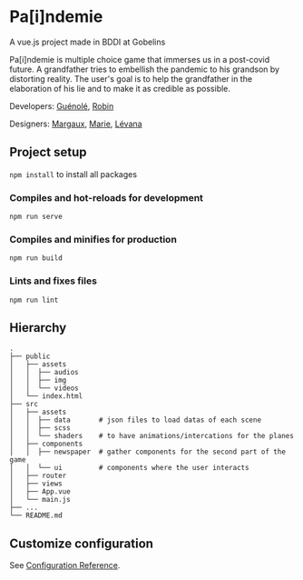 # Pa[i]ndemie

A vue.js project made in BDDI at Gobelins

Pa[i]ndemie is multiple choice game that immerses us in a post-covid future. A grandfather tries to embellish the pandemic to his grandson by distorting reality. The user's goal is to help the grandfather in the elaboration of his lie and to make it as credible as possible.

Developers: [Guénolé](https://github.com/gueno-m), [Robin](https://github.com/robinlrx)

Designers: [Margaux](https://www.behance.net/margauxclm6c96), [Marie](https://vimeo.com/user62318441), [Lévana](http://levanaberdah.com/)


## Project setup
```npm install``` to install all packages

### Compiles and hot-reloads for development
```
npm run serve
```

### Compiles and minifies for production
```
npm run build
```

### Lints and fixes files
```
npm run lint
```

## Hierarchy
    .
    ├── public
    │   ├── assets
    │   │  ├── audios
    │   │  ├── img
    │   │  └── videos
    │   └── index.html             
    ├── src                 
    │   ├── assets
    │   │  ├── data       # json files to load datas of each scene
    │   │  ├── scss
    │   │  └── shaders    # to have animations/intercations for the planes
    │   ├── components
	│   │  ├── newspaper  # gather components for the second part of the game
    │   │  └── ui         # components where the user interacts
    │   ├── router
    │   ├── views
    │   ├── App.vue
    │   └── main.js  
    ├── ...
    └── README.md


## Customize configuration
See [Configuration Reference](https://cli.vuejs.org/config/).
